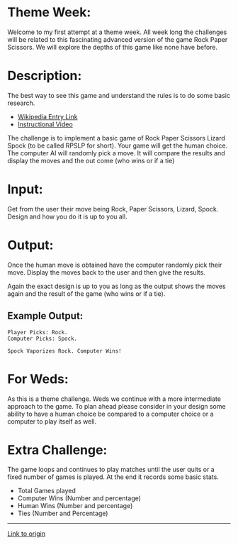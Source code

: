 # Theme Week:

Welcome to my first attempt at a theme week. All week long the challenges will be related to this fascinating advanced version of the game Rock Paper Scissors. We will explore the depths of this game like none have before.

# Description:

The best way to see this game and understand the rules is to do some basic research.

* [Wikipedia Entry Link](http://en.wikipedia.org/wiki/Rock-paper-scissors-lizard-Spock)
* [Instructional Video](https://www.youtube.com/watch?v=iapcKVn7DdY)


The challenge is to implement a basic game of Rock Paper Scissors Lizard Spock (to be called RPSLP for short). Your game will get the human choice. The computer AI will randomly pick a move. It will compare the results and display the moves and the out come (who wins or if a tie)

# Input:

Get from the user their move being Rock, Paper Scissors, Lizard, Spock. Design and how you do it is up to you all.

# Output:

Once the human move is obtained have the computer randomly pick their move. Display the moves back to the user and then give the results.

Again the exact design is up to you as long as the output shows the moves again and the result of the game (who wins or if a tie).

## Example Output:


    Player Picks: Rock. 
    Computer Picks: Spock.
    
    Spock Vaporizes Rock. Computer Wins!

# For Weds:

As this is a theme challenge. Weds we continue with a more intermediate approach to the game. To plan ahead please consider in your design some ability to have a human choice be compared to a computer choice or a computer to play itself as well. 

# Extra Challenge:

The game loops and continues to play matches until the user quits or a fixed number of games is played. At the end it records some basic stats.

* Total Games played
* Computer Wins (Number and percentage)
* Human Wins (Number and percentage)
* Ties (Number and Percentage)

---

[Link to origin](https://www.reddit.com/r/dailyprogrammer/23lfrf)